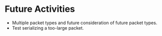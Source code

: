 
# Future Activities

* Multiple packet types and future consideration of future packet types.
* Test serializing a too-large packet.